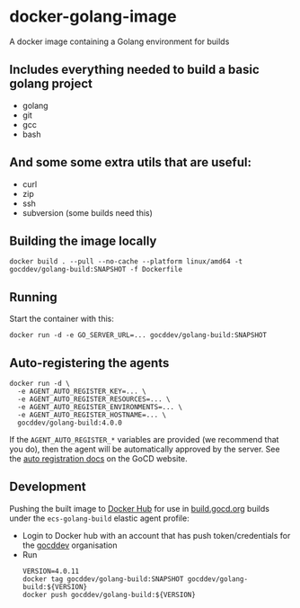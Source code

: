 # docker-golang-image
A docker image containing a Golang environment for builds

## Includes everything needed to build a basic golang project

- golang
- git
- gcc
- bash

## And some some extra utils that are useful:

- curl
- zip
- ssh
- subversion (some builds need this)

## Building the image locally

```shell
docker build . --pull --no-cache --platform linux/amd64 -t gocddev/golang-build:SNAPSHOT -f Dockerfile
```

## Running

Start the container with this:

```
docker run -d -e GO_SERVER_URL=... gocddev/golang-build:SNAPSHOT
```

## Auto-registering the agents

```
docker run -d \
  -e AGENT_AUTO_REGISTER_KEY=... \
  -e AGENT_AUTO_REGISTER_RESOURCES=... \
  -e AGENT_AUTO_REGISTER_ENVIRONMENTS=... \
  -e AGENT_AUTO_REGISTER_HOSTNAME=... \
  gocddev/golang-build:4.0.0
```

If the `AGENT_AUTO_REGISTER_*` variables are provided (we recommend that you do), then the agent will be automatically approved by the server. See the [auto registration docs](https://docs.gocd.org/current/advanced_usage/agent_auto_register.html) on the GoCD website.

## Development

Pushing the built image to [Docker Hub](https://hub.docker.com/r/gocddev/golang-build) for use in [build.gocd.org](https://build.gocd.org/) builds under the `ecs-golang-build` elastic agent profile:
* Login to Docker hub with an account that has push token/credentials for the [gocddev](https://hub.docker.com/u/gocddev) organisation
* Run
  ```shell
  VERSION=4.0.11
  docker tag gocddev/golang-build:SNAPSHOT gocddev/golang-build:${VERSION}
  docker push gocddev/golang-build:${VERSION}
  ```